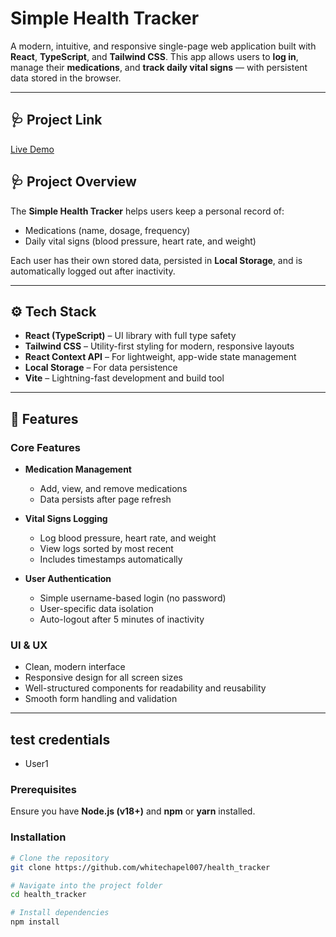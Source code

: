 # Simple Health Tracker

A modern, intuitive, and responsive single-page web application built with **React**, **TypeScript**, and **Tailwind CSS**.
This app allows users to **log in**, manage their **medications**, and **track daily vital signs** — with persistent data stored in the browser.

---

## 🩺 Project Link

[Live Demo](https://roaring-malasada-7ecd61.netlify.app/)

## 🩺 Project Overview

The **Simple Health Tracker** helps users keep a personal record of:

- Medications (name, dosage, frequency)
- Daily vital signs (blood pressure, heart rate, and weight)

Each user has their own stored data, persisted in **Local Storage**, and is automatically logged out after inactivity.

---

## ⚙️ Tech Stack

- **React (TypeScript)** – UI library with full type safety
- **Tailwind CSS** – Utility-first styling for modern, responsive layouts
- **React Context API** – For lightweight, app-wide state management
- **Local Storage** – For data persistence
- **Vite** – Lightning-fast development and build tool

---

## 🧩 Features

### Core Features

- **Medication Management**

  - Add, view, and remove medications
  - Data persists after page refresh

- **Vital Signs Logging**

  - Log blood pressure, heart rate, and weight
  - View logs sorted by most recent
  - Includes timestamps automatically

- **User Authentication**
  - Simple username-based login (no password)
  - User-specific data isolation
  - Auto-logout after 5 minutes of inactivity

### UI & UX

- Clean, modern interface
- Responsive design for all screen sizes
- Well-structured components for readability and reusability
- Smooth form handling and validation

---

## test credentials

- User1

### Prerequisites

Ensure you have **Node.js (v18+)** and **npm** or **yarn** installed.

### Installation

```bash
# Clone the repository
git clone https://github.com/whitechapel007/health_tracker

# Navigate into the project folder
cd health_tracker

# Install dependencies
npm install
```
